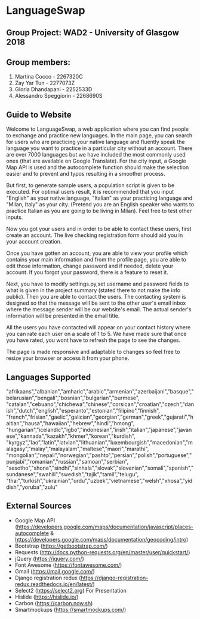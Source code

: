 # LanguageSwap 
## Group Project: WAD2 - University of Glasgow 2018
## Group members: 

 1. Martina Cocco - 2267320C
 2. Zay Yar Tun - 2277073Z
 3. Gloria Dhandapani - 2252533D
 4. Alessandro Speggiorin - 2268690S

## Guide to Website
Welcome to LanguageSwap, a web application where you can find people to exchange and practice new languages.
In the main page, you can search for users who are practicing your native language and fluently speak the language you want to practice
in a particular city without an account. There are over 7000 languages but we have included the most commonly used 
ones (that are available on Google Translate). For the city input, a Google Map API is used and the autocomplete 
function should make the selection easier and to prevent and typos resulting in a smoother process.

But first, to generate sample users, a population script is given to be executed. For optimal users result,
it is recommended that you input "English" as your native language, "Italian" as your practicing language and 
"Milan, Italy" as your city. (Pretend you are an English speaker who wants to practice Italian as you are going to be 
living in Milan). Feel free to test other inputs.

Now you got your users and in order to be able to contact these users, first create an account. The live checking 
registration form should aid you in your account creation.

Once you have gotten an account, you are able to view your profile which contains your main information and from the 
profile page, you are able to edit those information, change password and if needed, delete your account. If you forgot 
your password, there is a feature to reset it.

Next, you have to modify settings.py,set username and password fields to what is given in the project summary (stated there to 
not make the info public). Then you are able to contact the users. The contacting system is designed so that the message will be sent 
to the other user's email inbox where the message sender will be our website's email. The actual sender's information will 
be presented in the email title.

All the users you have contacted will appear on your contact history where you can rate each user on a scale of 1 to 5. 
We have made sure that once you have rated, you wont have to refresh the page to see the changes.

The page is made responsive and adaptable to changes so feel free to resize your browser or access it from your phone.

## Languages Supported
"afrikaans","albanian","amharic","arabic","armenian","azerbaijani","basque","belarusian","bengali","bosnian","bulgarian","burmese",
"catalan","cebuano","chichewa","chinese","corsican","croatian","czech","danish","dutch","english","esperanto","estonian","filipino","finnish",
"french","frisian","gaelic","galician","georgian","german","greek","gujarati","haitian","hausa","hawaiian","hebrew","hindi","hmong",
"hungarian","icelandic","igbo","indonesian","irish","italian","japanese","javanese","kannada","kazakh","khmer","korean","kurdish",
"kyrgyz","lao","latin","latvian","lithuanian","luxembourgish","macedonian","malagasy","malay","malayalam","maltese","maori","marathi",
"mongolian","nepali","norwegian","pashto","persian","polish","portuguese","punjabi","romanian","russian","samoan","serbian",
"sesotho","shona","sindhi","sinhala","slovak","slovenian","somali","spanish","sundanese","swahili","swedish","tajik","tamil","telugu",
"thai","turkish","ukrainian","urdu","uzbek","vietnamese","welsh","xhosa","yiddish","yoruba","zulu"

## External Sources
*	Google Map API (https://developers.google.com/maps/documentation/javascript/places-autocomplete & https://developers.google.com/maps/documentation/geocoding/intro)
*	Bootstrap (https://getbootstrap.com/)
*	Requests (http://docs.python-requests.org/en/master/user/quickstart/)
*	jQuery (https://jquery.com/)
*	Font Awesome (https://fontawesome.com/)
*	Gmail (https://mail.google.com/)
*	Django registration redux (https://django-registration-redux.readthedocs.io/en/latest/)
*	Select2 (https://select2.org)
For Presentation
*	Hislide (https://hislide.io/)
*	Carbon (https://carbon.now.sh)
*	Smartmockups (https://smartmockups.com/)


